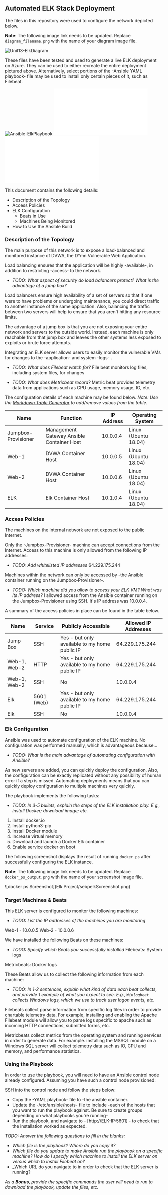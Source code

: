 ## Automated ELK Stack Deployment

The files in this repository were used to configure the network depicted below.

**Note**: The following image link needs to be updated. Replace `diagram_filename.png` with the name of your diagram image file.  

![Unit13-ElkDiagram](Diagrams/13-ElkDiagram.png)

These files have been tested and used to generate a live ELK deployment on Azure. They can be used to either recreate the entire deployment pictured above. Alternatively, select portions of the -Ansible YAML playbook- file may be used to install only certain pieces of it, such as Filebeat.

![Ansible-ElkPlaybook](/Ansible/install-elk.ymltxt)
![Ansible-FilebeatPlaybook](/Ansible/filebeat-playbook.yml.txt)
![Ansible-MetricbeatPlaybook](/Ansible/metricbeat-playbook.yml.txt)

This document contains the following details:
- Description of the Topology
- Access Policies
- ELK Configuration
  - Beats in Use
  - Machines Being Monitored
- How to Use the Ansible Build


### Description of the Topology

The main purpose of this network is to expose a load-balanced and monitored instance of DVWA, the D*mn Vulnerable Web Application.

Load balancing ensures that the application will be highly -available-, in addition to restricting -access- to the network.
- _TODO: What aspect of security do load balancers protect? What is the advantage of a jump box?_

Load balancers ensure high availability of a set of servers so that if one were to have problems or undergoing maintenance, you could direct
traffic to another instance of the same application. Also, balancing the traffic between two servers will help to ensure that you aren't hitting 
any resource limits. 

The advantage of a jump box is that you are not exposing your entire network and servers to the outside world. Instead, each machine is only reachable 
from that jump box and leaves the other systems less exposed to exploits or brute force attempts.

Integrating an ELK server allows users to easily monitor the vulnerable VMs for changes to the -application- and system -logs- .
- _TODO: What does Filebeat watch for?_
File beat monitors log files, including system files, for changes

- _TODO: What does Metricbeat record?_
Metric beat provides telemetry data from applications such as CPU usage, memory usage, IO, etc.

The configuration details of each machine may be found below.
_Note: Use the [Markdown Table Generator](http://www.tablesgenerator.com/markdown_tables) to add/remove values from the table_.

| Name                | Function                                  | IP Address | Operating System      |
|---------------------|-------------------------------------------|------------|-----------------------|
| Jumpbox-Provisioner | Management Gateway Ansible Container Host | 10.0.0.4   | Linux (Ubuntu 18.04)  |
| Web-1               | DVWA Container Host                       | 10.0.0.5   | Linux (Ubuntu 18.04)  |
| Web-2               | DVWA Container Host                       | 10.0.0.6   | Linux (Ubuntu 18.04)  |
| ELK                 | Elk Container Host                        | 10.1.0.4   | Linux (Ubuntu 18.04)  |

### Access Policies

The machines on the internal network are not exposed to the public Internet. 

Only the -Jumpbox-Provisioner- machine can accept connections from the Internet. Access to this machine is only allowed from the following IP addresses:
- _TODO: Add whitelisted IP addresses_
64.229.175.244

Machines within the network can only be accessed by -the Ansible container running on the Jumpbox-Provisioner-.
- _TODO: Which machine did you allow to access your ELK VM? What was its IP address?_
I allowed access from the Ansible container running on the Jumpbox-Provisioner using SSH. It's IP address was 10.0.0.4.

A summary of the access policies in place can be found in the table below.

| Name         | Service    | Publicly Accessible                           | Allowed IP Addresses |
|--------------|------------|-----------------------------------------------|----------------------|
| Jump Box     | SSH        | Yes - but only available to my home public IP | 64.229.175.244       |
| Web-1, Web-2 | HTTP       | Yes - but only available to my home public IP | 64.229.175.244       |
| Web-1, Web-2 | SSH        | No                                            | 10.0.0.4             |
| Elk          | 5601 (Web) | Yes - but only available to my home public IP | 64.229.175.244       |
| Elk          | SSH        | No                                            | 10.0.0.4             |

### Elk Configuration

Ansible was used to automate configuration of the ELK machine. No configuration was performed manually, which is advantageous because...
- _TODO: What is the main advantage of automating configuration with Ansible?_

As new servers are added, you can quickly deploy the configuration. Also, the configuration can be exactly replicated without any possibility of human error
if a step is missed. Automating deployments means that you can quickly deploy configuration to multiple machines very quickly.

The playbook implements the following tasks:
- _TODO: In 3-5 bullets, explain the steps of the ELK installation play. E.g., install Docker; download image; etc._

1. Install docker.io
2. Install python3-pip
3. Install Docker module
4. Increase virtual memory
5. Download and launch a Docker Elk container
6. Enable service docker on boot

The following screenshot displays the result of running `docker ps` after successfully configuring the ELK instance.

**Note**: The following image link needs to be updated. Replace `docker_ps_output.png` with the name of your screenshot image file.  


![docker ps Screenshot](Elk Project/sebpelkScreenshot.png)

### Target Machines & Beats
This ELK server is configured to monitor the following machines:
- _TODO: List the IP addresses of the machines you are monitoring_

Web-1 - 10.0.0.5
Web-2 - 10.0.0.6

We have installed the following Beats on these machines:
- _TODO: Specify which Beats you successfully installed_
Filebeats:
System logs

Metricbeats:
Docker logs

These Beats allow us to collect the following information from each machine:
- _TODO: In 1-2 sentences, explain what kind of data each beat collects, and provide 1 example of what you expect to see. E.g., `Winlogbeat` collects Windows logs, which we use to track user logon events, etc._

Filebeats collect parse information from specific log files in order to provide chartable telemetry data. For example, installing and enabling the 
Apache Filebeat module will allow you to parse logs specific to apache such as incoming HTTP connections, submitted forms, etc.

Metricbeats collect metrics from the operating system and running services in order to generate data. For example. installing the MSSQL module 
on a Windows SQL server will collect telemetry data such as IO, CPU and memory, and performance statistics.


### Using the Playbook
In order to use the playbook, you will need to have an Ansible control node already configured. Assuming you have such a control node provisioned: 

SSH into the control node and follow the steps below:
- Copy the -YAML playbook- file to -the ansible container.
- Update the -/etc/ansible/hosts- file to include -each of the hosts that you want to run the playbook against. Be sure to create groups depending on what playbooks you're running-
- Run the playbook, and navigate to - [http://ELK-IP:5601] - to check that the installation worked as expected.

_TODO: Answer the following questions to fill in the blanks:_
- _Which file is the playbook? Where do you copy it?_
- _Which file do you update to make Ansible run the playbook on a specific machine? How do I specify which machine to install the ELK server on versus which to install Filebeat on?_
- _Which URL do you navigate to in order to check that the ELK server is running?

_As a **Bonus**, provide the specific commands the user will need to run to download the playbook, update the files, etc._

